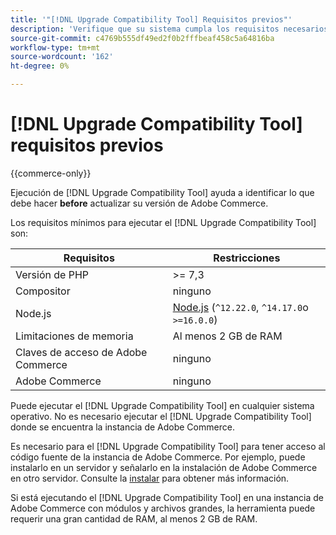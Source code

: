 ```yaml
---
title: '"[!DNL Upgrade Compatibility Tool] Requisitos previos"'
description: 'Verifique que su sistema cumpla los requisitos necesarios para ejecutar el [!DNL Upgrade Compatibility Tool] para su proyecto de Adobe Commerce. '
source-git-commit: c4769b555df49ed2f0b2fffbeaf458c5a64816ba
workflow-type: tm+mt
source-wordcount: '162'
ht-degree: 0%

---
```



# [!DNL Upgrade Compatibility Tool] requisitos previos

{{commerce-only}}

Ejecución de [!DNL Upgrade Compatibility Tool] ayuda a identificar lo que debe hacer **before** actualizar su versión de Adobe Commerce.

Los requisitos mínimos para ejecutar el [!DNL Upgrade Compatibility Tool] son:

| **Requisitos** | **Restricciones** |
|----------------|-----------------|
| Versión de PHP | >= 7,3 |
| Compositor | ninguno |
| Node.js | [Node.js](https://nodejs.org/) (`^12.22.0`, `^14.17.0`o `>=16.0.0`) |
| Limitaciones de memoria | Al menos 2 GB de RAM |
| Claves de acceso de Adobe Commerce | ninguno |
| Adobe Commerce | ninguno |

Puede ejecutar el [!DNL Upgrade Compatibility Tool] en cualquier sistema operativo. No es necesario ejecutar el [!DNL Upgrade Compatibility Tool] donde se encuentra la instancia de Adobe Commerce.

Es necesario para el [!DNL Upgrade Compatibility Tool] para tener acceso al código fuente de la instancia de Adobe Commerce. Por ejemplo, puede instalarlo en un servidor y señalarlo en la instalación de Adobe Commerce en otro servidor. Consulte la [instalar](../upgrade-compatibility-tool/install.md) para obtener más información.

Si está ejecutando el [!DNL Upgrade Compatibility Tool] en una instancia de Adobe Commerce con módulos y archivos grandes, la herramienta puede requerir una gran cantidad de RAM, al menos 2 GB de RAM.
